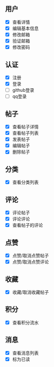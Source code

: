## 用户

- [x] 查看详情
- [x] 编辑基本信息
- [x] 修改邮箱
- [x] 验证邮箱
- [x] 修改密码

## 认证

- [x] 注册
- [x] 登录
- [ ] github登录
- [ ] qq登录

## 帖子

- [x] 查看帖子详情
- [x] 查看帖子列表
- [x] 发表帖子
- [x] 编辑帖子
- [x] 删除帖子

## 分类
- [x] 查看分类列表

## 评论

- [x] 评论帖子
- [x] 评论评论
- [x] 查看帖子的评论

## 点赞

- [x] 点赞/取消点赞帖子
- [x] 点赞/取消点赞评论

## 收藏

- [x] 收藏/取消收藏帖子

## 积分
- [x] 查看积分流水

## 消息
- [x] 查看消息列表
- [x] 标为已读